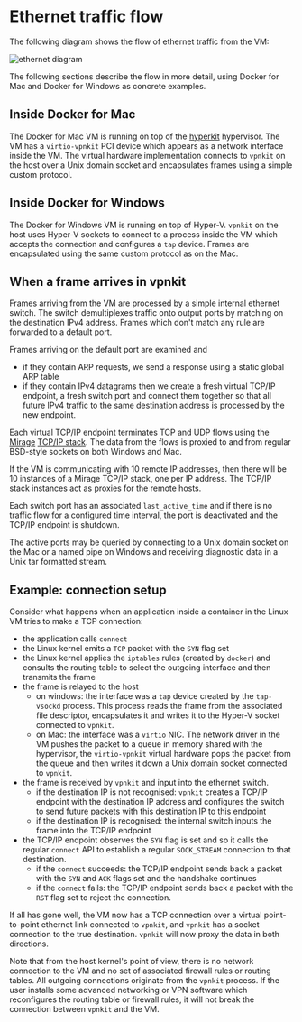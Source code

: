 # Ethernet traffic flow

The following diagram shows the flow of ethernet traffic from the VM:

![ethernet diagram](http://moby.github.io/vpnkit/ethernet.png)

The following sections describe the flow in more detail, using Docker for Mac
and Docker for Windows as concrete examples.

## Inside Docker for Mac

The Docker for Mac VM is running on top of the [hyperkit](https://github.com/moby/hyperkit)
hypervisor. The VM has a `virtio-vpnkit` PCI device which appears as a network
interface inside the VM. The virtual hardware implementation connects to
`vpnkit` on the host over a Unix domain socket and encapsulates frames using a
simple custom protocol.

## Inside Docker for Windows

The Docker for Windows VM is running on top of Hyper-V. `vpnkit` on the host
uses Hyper-V sockets to connect to a process inside the VM which accepts the
connection and configures a `tap` device. Frames are encapsulated using the
same custom protocol as on the Mac.

## When a frame arrives in vpnkit

Frames arriving from the VM are processed by a simple internal ethernet switch.
The switch demultiplexes traffic onto output ports by matching on the destination
IPv4 address. Frames which don't match any rule are forwarded to a default port.

Frames arriving on the default port are examined and

- if they contain ARP requests, we send a response using a static global ARP
  table
- if they contain IPv4 datagrams then we create a fresh virtual TCP/IP endpoint, a fresh
  switch port and connect them together so that all future IPv4 traffic to the
  same destination address is processed by the new endpoint.

Each virtual TCP/IP endpoint terminates TCP and UDP flows using the
[Mirage](https://openmirage.io/) [TCP/IP stack](https://github.com/mirage/mirage-tcpip).
The data from the flows is proxied to and from regular BSD-style sockets on
both Windows and Mac.

If the VM is communicating with 10 remote IP addresses, then there will be 10
instances of a Mirage TCP/IP stack, one per IP address. The TCP/IP stack
instances act as proxies for the remote hosts.

Each switch port has an associated `last_active_time` and if there is no traffic
flow for a configured time interval, the port is deactivated and the TCP/IP
endpoint is shutdown.

The active ports may be queried by connecting to a Unix domain socket on the Mac
or a named pipe on Windows and receiving diagnostic data in a Unix tar formatted
stream.

## Example: connection setup

Consider what happens when an application inside a container in the Linux VM
tries to make a TCP connection:

- the application calls `connect`
- the Linux kernel emits a `TCP` packet with the `SYN` flag set
- the Linux kernel applies the `iptables` rules (created by `docker`) and consults
  the routing table to select the outgoing interface and then transmits the frame
- the frame is relayed to the host
  - on windows: the interface was a `tap` device created by the `tap-vsockd`
    process. This process reads the frame from the associated file descriptor,
    encapsulates it and writes it to the Hyper-V socket connected to `vpnkit`.
  - on Mac: the interface was a `virtio` NIC. The network driver in the VM pushes
    the packet to a queue in memory shared with the hypervisor, the `virtio-vpnkit`
    virtual hardware pops the packet from the queue and then writes it down a
    Unix domain socket connected to `vpnkit`.
- the frame is received by `vpnkit` and input into the ethernet switch.
  - if the destination IP is not recognised: `vpnkit` creates a TCP/IP endpoint
    with the destination IP address and configures the switch to send future
    packets with this destination IP to this endpoint
  - if the destination IP is recognised: the internal switch inputs the frame
    into the TCP/IP endpoint
- the TCP/IP endpoint observes the `SYN` flag is set and so it calls the regular
  `connect` API to establish a regular `SOCK_STREAM` connection to that destination.
  - if the `connect` succeeds: the TCP/IP endpoint sends back a packet with the
    `SYN` and `ACK` flags set and the handshake continues
  - if the `connect` fails: the TCP/IP endpoint sends back a packet with the
    `RST` flag set to reject the connection.

If all has gone well, the VM now has a TCP connection over a virtual point-to-point
ethernet link connected to `vpnkit`, and `vpnkit` has a socket connection to
the true destination. `vpnkit` will now proxy the data in both directions.

Note that from the host kernel's point of view, there is no network connection
to the VM and no set of associated firewall rules or routing tables. All outgoing
connections originate from the `vpnkit` process. If the user installs some
advanced networking or VPN software which reconfigures the routing table or
firewall rules, it will not break the connection between `vpnkit` and the VM.
